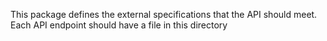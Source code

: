 This package defines the external specifications that the API should meet. Each API endpoint should have a file in this directory